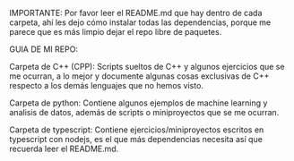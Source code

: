 IMPORTANTE: Por favor leer el README.md que hay dentro de cada carpeta, ahí les dejo cómo instalar todas las dependencias, porque me parece que es más limpio dejar el repo libre de paquetes.

GUIA DE MI REPO:

Carpeta de C++ (CPP): Scripts sueltos de C++ y algunos ejercicios que se me ocurran, a lo mejor y documente algunas cosas exclusivas de C++ respecto a los demás lenguajes que no hemos visto.

Carpeta de python: Contiene algunos ejemplos de machine learning y analisis de datos, además de scripts o miniproyectos que se me ocurran.

Carpeta de typescript: Contiene ejercicios/miniproyectos escritos en typescript con nodejs, es el que más dependencias necesita así que recuerda leer el README.md.
